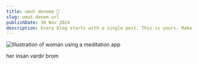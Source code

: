 ```yaml
---
title: umut deneme 👋
slug: umut-denem-url
publishDate: 30 Nov 2024
description: Every blog starts with a single post. This is yours. Make it great.
---
```


![Illustration of woman using a meditation app](/assets/blog/casual-life-3d-meditation-crystal.webp)

her insan vardır brom